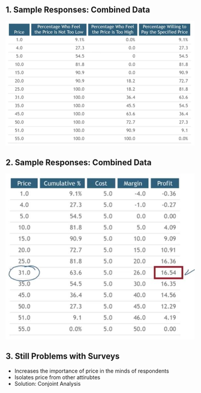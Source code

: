 ## 1. Sample Responses: Combined Data

<img src="Img/02_Interpreting_Combined_Survey_Data_1.jpg">

## 2. Sample Responses: Combined Data

<img src="Img/02_Interpreting_Combined_Survey_Data_2.jpg">


## 3. Still Problems with Surveys

- Increases the importance of price in the minds of respondents
- Isolates price from other attirubtes
- Solution: Conjoint Analysis


